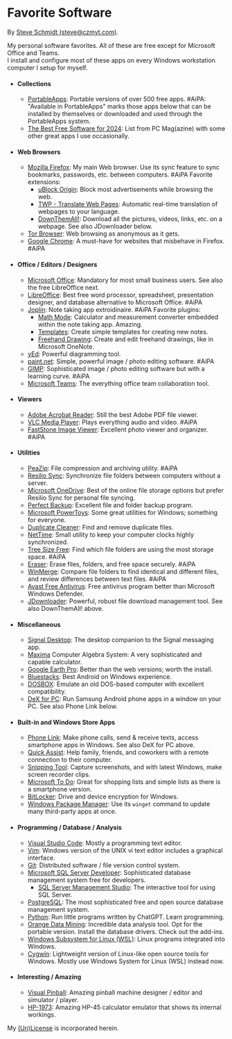 
# Favorite Software

By [Steve Schmidt (steve@czmyt.com)](mailto:steve@czmyt.com).

My personal software favorites.  All of these are free except for Microsoft Office and Teams.<br />
I install and configure most of these apps on every Windows workstation computer I setup for myself.

- #### Collections
    - [PortableApps](https://portableapps.com/): Portable versions of over 500 free apps.  #AiPA: "Available in PortableApps" marks those apps below that can be installed by themselves or downloaded and used through the PortableApps system.
    - [The Best Free Software for 2024](https://www.pcmag.com/picks/best-free-software): List from PC Mag(azine) with some other great apps I use occasionally.
- #### Web Browsers
    - [Mozilla Firefox](https://www.mozilla.org/en-US/firefox/new/): My main Web browser.  Use its sync feature to sync bookmarks, passwords, etc. between computers. #AiPA  Favorite extensions:
        - [uBlock Origin](https://ublockorigin.com/): Block most advertisements while browsing the web.
        - [TWP - Translate Web Pages](https://addons.mozilla.org/en-US/firefox/addon/traduzir-paginas-web/): Automatic real-time translation of webpages to your language.
        - [DownThemAll!](https://www.downthemall.org/): Download all the pictures, videos, links, etc. on a webpage.  See also JDownloader below.
    - [Tor Browser](https://www.torproject.org/download/): Web browsing as anonymous as it gets.
    - [Google Chrome](https://www.google.com/chrome/index.html): A must-have for websites that misbehave in Firefox. #AiPA
- #### Office / Editors / Designers
    - [Microsoft Office](https://www.microsoft.com/en-us/microsoft-365/): Mandatory for most small business users.  See also the free LibreOffice next.
    - [LibreOffice](https://www.libreoffice.org/): Best free word processor, spreadsheet, presentation designer, and database alternative to Microsoft Office. #AiPA
    - [Joplin](https://joplinapp.org/): Note taking app extroidinaire. #AiPA  Favorite plugins:
        - [Math Mode](https://github.com/CalebJohn/joplin-math-mode): Calculator and measurement converter embedded within the note taking app.  Amazing.
        - [Templates](https://github.com/joplin/plugin-templates): Create simple templates for creating new notes.
        - [Freehand Drawing](https://github.com/personalizedrefrigerator/joplin-plugin-freehand-drawing): Create and edit freehand drawings, like in Microsoft OneNote.
    - [yEd](https://www.yworks.com/products/yed): Powerful diagramming tool. 
    - [paint.net](https://getpaint.net/): Simple, powerful image / photo editing software. #AiPA
    - [GIMP](https://www.gimp.org/): Sophisticated image / photo editing software but with a learning curve. #AiPA
    - [Microsoft Teams](https://www.microsoft.com/en-us/microsoft-teams/log-in): The everything office team collaboration tool.
- #### Viewers
    - [Adobe Acrobat Reader](https://get.adobe.com/reader/): Still the best Adobe PDF file viewer.
    - [VLC Media Player](https://www.videolan.org/vlc/): Plays everything audio and video. #AiPA
    - [FastStone Image Viewer](https://www.faststone.org/): Excellent photo viewer and organizer. #AiPA
- #### Utilities
    - [PeaZip](https://peazip.github.io/): File compression and archiving utility. #AiPA
    - [Resilio Sync](https://www.resilio.com/sync/): Synchronize file folders between computers without a server.
    - [Microsoft OneDrive](https://www.microsoft.com/en-us/microsoft-365/onedrive/online-cloud-storage): Best of the online file storage options but prefer Resilio Sync for personal file syncing.
    - [Perfect Backup](https://www.perfect-backup.com/): Excellent file and folder backup program.
    - [Microsoft PowerToys](https://learn.microsoft.com/en-us/windows/powertoys/): Some great utilities for Windows; something for everyone.
    - [Duplicate Cleaner](https://www.digitalvolcano.co.uk/dcdownload_versions.html): Find and remove duplicate files.
    - [NetTime](https://timesynctool.com/): Small utility to keep your computer clocks highly synchronized.
    - [Tree Size Free](https://www.jam-software.com/treesize_free): Find which file folders are using the most storage space. #AiPA
    - [Eraser](https://sourceforge.net/projects/eraser/): Erase files, folders, and free space securely. #AiPA
    - [WinMerge](https://winmerge.org/): Compare file folders to find identical and different files, and review differences between text files. #AiPA
    - [Avast Free Antivirus](https://www.avast.com/en-us/index#pc): Free antivirus program better than Microsoft Windows Defender.
    - [JDownloader](https://jdownloader.org/): Powerful, robust file download management tool.  See also DownThemAll! above.
- #### Miscellaneous
    - [Signal Desktop](https://signal.org/download/): The desktop companion to the Signal messaging app.
    - [Maxima](https://maxima.sourceforge.io/) Computer Algebra System: A very sophisticated and capable calculator.
    - [Google Earth Pro](https://www.google.com/earth/about/versions/): Better than the web versions; worth the install.
    - [Bluestacks](https://www.bluestacks.com/): Best Android on Windows experience.
    - [DOSBOX](https://www.dosbox.com/): Emulate an old DOS-based computer with excellent compatibility.
    - [DeX for PC](https://www.samsung.com/ph/support/mobile-devices/how-to-use-samsung-dex-for-pc/): Run Samsung Android phone apps in a window on your PC.  See also Phone Link below.
- #### Built-in and Windows Store Apps
    - [Phone Link](https://www.microsoft.com/en-us/windows/sync-across-your-devices): Make phone calls, send & receive texts, access smartphone apps in Windows.  See also DeX for PC above.
    - [Quick Assist](https://apps.microsoft.com/detail/9p7bp5vnwkx5?hl=en-us&gl=US): Help family, friends, and coworkers with a remote connection to their computer.
    - [Snipping Tool](https://www.microsoft.com/en-us/windows/tips/snipping-tool): Capture screenshots, and with latest Windows, make screen recorder clips.
    - [Microsoft To Do](https://apps.microsoft.com/detail/9nblggh5r558?hl=en-us&gl=US): Great for shopping lists and simple lists as there is a smartphone version.
    - [BitLocker](https://support.microsoft.com/en-us/windows/bitlocker-overview-44c0c61c-989d-4a69-8822-b95cd49b1bbf): Drive and device encryption for Windows.
    - [Windows Package Manager](https://learn.microsoft.com/en-us/shows/open-at-microsoft/intro-to-windows-package-manager): Use its `winget` command to update many third-party apps at once.
- #### Programming / Database / Analysis
    - [Visual Studio Code](https://code.visualstudio.com/): Mostly a programming text editor.
    - [Vim](https://www.vim.org/): Windows version of the UNIX vi text editor includes a graphical interface.
    - [Git](https://git-scm.com/): Distributed software / file version control system.
    - [Microsoft SQL Server Developer](https://www.microsoft.com/en-us/sql-server/sql-server-downloads): Sophisticated database management system free for developers.
        - [SQL Server Management Studio](https://learn.microsoft.com/en-us/sql/ssms/sql-server-management-studio-ssms?view=sql-server-ver16): The interactive tool for using SQL Server.
    - [PostgreSQL](https://www.postgresql.org/): The most sophisticated free and open source database management system.
    - [Python](https://www.python.org/): Run little programs written by ChatGPT.  Learn programming.
    - [Orange Data Mining](https://orangedatamining.com/): Incredible data analysis tool.  Opt for the portable version.  Install the database drivers.  Check out the add-ins.
    - [Windows Subsystem for Linux (WSL)](https://learn.microsoft.com/en-us/windows/wsl/install): Linux programs integrated into Windows.
    - [Cygwin](https://cygwin.com/): Lightweight version of Linux-like open source tools for Windows.  Mostly use Windows System for Linux (WSL) instead now.
- #### Interesting / Amazing
    - [Visual Pinball](https://www.vpforums.org/): Amazing pinball machine designer / editor and simulator / player.
    - [HP-1973](https://sarahkmarr.com/retrohp1973.html): Amazing HP-45 calculator emulator that shows its internal workings.

My [(Un)License](UNLICENSE.md) is incorporated herein.
